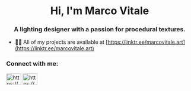 <h1 align="center">Hi, I'm Marco Vitale</h1>
<h3 align="center">A lighting designer with a passion for procedural textures.</h3>

- 👨‍💻 All of my projects are available at [https://linktr.ee/marcovitale.art](https://linktr.ee/marcovitale.art)

<h3 align="left">Connect with me:</h3>
<p align="left">
<a href="https://fb.com/https://www.facebook.com/marcovitale.art" target="blank"><img align="center" src="https://raw.githubusercontent.com/rahuldkjain/github-profile-readme-generator/master/src/images/icons/Social/facebook.svg" alt="https://www.facebook.com/marcovitale.art" height="30" width="40" /></a>
<a href="https://instagram.com/https://www.instagram.com/marcovitale.art/" target="blank"><img align="center" src="https://raw.githubusercontent.com/rahuldkjain/github-profile-readme-generator/master/src/images/icons/Social/instagram.svg" alt="https://www.instagram.com/marcovitale.art/" height="30" width="40" /></a>
</p>
